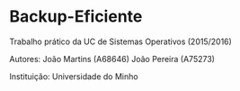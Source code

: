 # Backup-Eficiente
Trabalho prático da UC de Sistemas Operativos (2015/2016)

Autores:
João Martins (A68646)
João Pereira (A75273)

Instituição: Universidade do Minho
